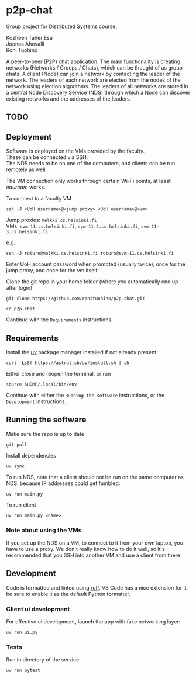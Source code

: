 # p2p-chat

Group project for Distributed Systems course.

Kozheen Taher Esa  
Joonas Ahovalli  
Roni Tuohino

A peer-to-peer (P2P) chat application. The main functionality is creating
networks (Networks / Groups / Chats), which can be thought of as group chats. A
client (Node) can join a network by contacting the leader of the network. The
leaders of each network are elected from the nodes of the network using election
algorithms. The leaders of all networks are stored in a central Node Discovery
Service (NDS) through which a Node can discover existing networks and the
addresses of the leaders.

## TODO

## Deployment

Software is deployed on the VMs provided by the faculty.  
These can be connected via SSH.  
The NDS needs to be on one of the computers, and clients can be run remotely as
well.

The VM connection only works through certain Wi-Fi points, at least _eduroam_
works.

To connect to a faculty VM

```
ssh -J <UoH username>@<jump proxy> <UoH username>@<vm>
```

Jump proxies: `melkki.cs.helsinki.fi`  
VMs: `svm-11.cs.helsinki.fi`, `svm-11-2.cs.helsinki.fi`,
`svm-11-3.cs.helsinki.fi`

e.g.

```
ssh -J roturo@melkki.cs.helsinki.fi roturo@svm-11.cs.helsinki.fi
```

Enter UoH account password when prompted (usually twice), once for the jump
proxy, and once for the vm itself.

Clone the git repo in your home folder (where you automatically end up after
login)

```
git clone https://github.com/ronituohino/p2p-chat.git
```

```
cd p2p-chat
```

Continue with the `Requirements` instructions.

## Requirements

Install the [uv](https://docs.astral.sh/uv/) package manager installed if not
already present

```
curl -LsSf https://astral.sh/uv/install.sh | sh
```

Either close and reopen the terminal, or run

```
source $HOME/.local/bin/env
```

Continue with either the `Running the software` instructions, or the
`Development` instructions.

## Running the software

Make sure the repo is up to date

```
git pull
```

Install dependencies 

```
uv sync
```

To run NDS, note that a client should not be run on the same computer as NDS, because IP addresses could get fumbled.

```
uv run main.py
```

To run client

```
uv run main.py <name>
```

### Note about using the VMs

If you set up the NDS on a VM, to connect to it from your own laptop, you have
to use a proxy. We don't really know how to do it well, so it's recommended that
you SSH into another VM and use a client from there.

## Development

Code is formatted and linted using [ruff](https://docs.astral.sh/ruff/). VS Code
has a nice extension for it, be sure to enable it as the default Python
formatter.

### Client ui development

For effective ui development, launch the app with fake networking layer:

```
uv run ui.py
```

### Tests

Run in directory of the service

```
uv run pytest
```
